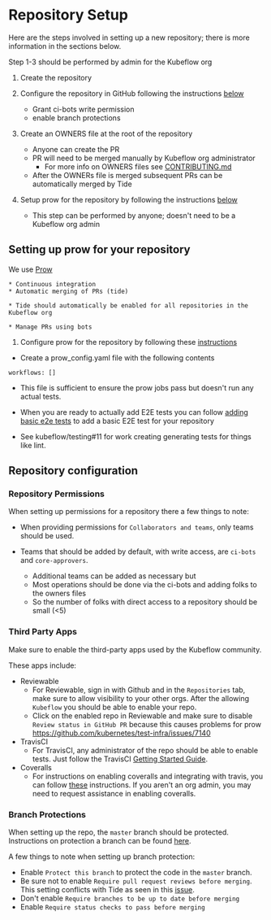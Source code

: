 # Repository Setup

Here are the steps involved in setting up a new repository; there is more information in the sections below.

Step 1-3 should be performed by admin for the Kubeflow org

1. Create the repository

1. Configure the repository in GitHub following the instructions [below](#repository-configuration)

   * Grant ci-bots write permission
   * enable branch protections

1. Create an OWNERS file at the root of the repository

    * Anyone can create the PR
    * PR will need to be merged manually by Kubeflow org administrator
	  * For more info on OWNERS files see [CONTRIBUTING.md](https://github.com/kubeflow/community/blob/master/CONTRIBUTING.md)
    * After the OWNERs file is merged subsequent PRs can be automatically merged by Tide

1. Setup prow for the repository by following the instructions [below](#setup-prow)

    * This step can be performed by anyone; doesn't need to be a Kubeflow org admin

## Setting up prow for your repository

We use [Prow](https://github.com/kubernetes/test-infra)

	* Continuous integration
	* Automatic merging of PRs (tide)

    * Tide should automatically be enabled for all repositories in the Kubeflow org 

	* Manage PRs using bots


1. Configure prow for the repository by following these [instructions](https://github.com/kubeflow/testing#setting-up-a-kubeflow-repository-to-use-prow-)

  * Create a prow_config.yaml file with the following contents

  ```
  workflows: []
  ```

  * This file is sufficient to ensure the prow jobs pass but doesn't run any actual tests.

  * When you are ready to actually add E2E tests you can follow [adding basic e2e tests](https://github.com/kubeflow/testing#adding-an-e2e-test-for-a-new-repository) to add a basic E2E test
   for your repository 

  * See kubeflow/testing#11 for work creating generating tests for things like lint.


## Repository configuration

### Repository Permissions
When setting up permissions for a repository there a few things to note:
- When providing permissions for `Collaborators and teams`, only teams should be used.
- Teams that should be added by default, with write access, are `ci-bots` and `core-approvers`. 

	* Additional teams can be added as necessary but
	* Most operations should be done via the ci-bots and adding folks to the owners files
	* So the number of folks with direct access to a repository should be small (<5)

### Third Party Apps
Make sure to enable the third-party apps used by the Kubeflow community.

These apps include:
- Reviewable
    - For Reviewable, sign in with Github and in the `Repositories` tab, make sure to allow visibility to your other orgs. After the allowing `Kubeflow` you should be able to enable your repo.
    - Click on the enabled repo in Reviewable and make sure to disable `Review status in GitHub PR` because this causes problems for prow https://github.com/kubernetes/test-infra/issues/7140
- TravisCI
    - For TravisCI, any administrator of the repo should be able to enable tests. Just follow the TravisCI [Getting Started Guide](https://docs.travis-ci.com/user/getting-started/).
- Coveralls
    - For instructions on enabling coveralls and integrating with travis, you can follow [these](https://docs.travis-ci.com/user/coveralls/) instructions. If you aren't an org admin, you may need to request assistance in enabling coveralls.

### Branch Protections
When setting up the repo, the `master` branch should be protected. Instructions on protection a branch can be found [here](https://help.github.com/articles/configuring-protected-branches/).

A few things to note when setting up branch protection:
- Enable `Protect this branch` to protect the code in the `master` branch.
- Be sure not to enable `Require pull request reviews before merging`. This setting conflicts with Tide as seen in this [issue](https://github.com/kubeflow/tf-operator/issues/433).
- Don't enable `Require branches to be up to date before merging`
- Enable `Require status checks to pass before merging`

